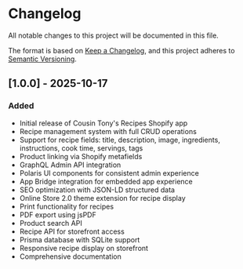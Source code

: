 # Changelog

All notable changes to this project will be documented in this file.

The format is based on [Keep a Changelog](https://keepachangelog.com/en/1.0.0/),
and this project adheres to [Semantic Versioning](https://semver.org/spec/v2.0.0.html).

## [1.0.0] - 2025-10-17

### Added
- Initial release of Cousin Tony's Recipes Shopify app
- Recipe management system with full CRUD operations
- Support for recipe fields: title, description, image, ingredients, instructions, cook time, servings, tags
- Product linking via Shopify metafields
- GraphQL Admin API integration
- Polaris UI components for consistent admin experience
- App Bridge integration for embedded app experience
- SEO optimization with JSON-LD structured data
- Online Store 2.0 theme extension for recipe display
- Print functionality for recipes
- PDF export using jsPDF
- Product search API
- Recipe API for storefront access
- Prisma database with SQLite support
- Responsive recipe display on storefront
- Comprehensive documentation
